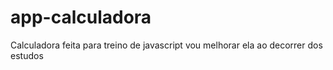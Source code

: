 # app-calculadora
Calculadora feita para treino de javascript vou melhorar ela ao decorrer dos estudos
